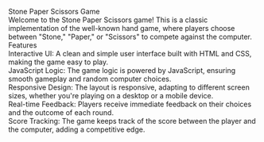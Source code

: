 Stone Paper Scissors Game
<br>
Welcome to the Stone Paper Scissors game! This is a classic implementation of the well-known hand game, where players choose between "Stone," "Paper," or "Scissors" to compete against the computer.
<br>
Features
<br>
Interactive UI: A clean and simple user interface built with HTML and CSS, making the game easy to play.
<br>
JavaScript Logic: The game logic is powered by JavaScript, ensuring smooth gameplay and random computer choices.
<br>
Responsive Design: The layout is responsive, adapting to different screen sizes, whether you're playing on a desktop or a mobile device.
<br>
Real-time Feedback: Players receive immediate feedback on their choices and the outcome of each round.
<br>
Score Tracking: The game keeps track of the score between the player and the computer, adding a competitive edge.
<br>